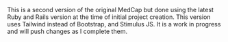 This is a second version of the original MedCap but done using the latest Ruby and Rails version at the time of initial project creation.
This version uses Tailwind instead of Bootstrap, and Stimulus JS. It is a work in progress and will push changes as I complete them.
